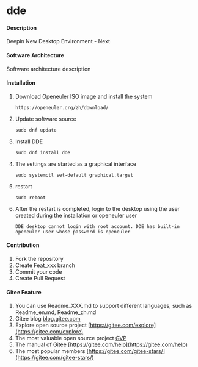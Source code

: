 # dde

#### Description
Deepin New Desktop Environment - Next

#### Software Architecture
Software architecture description

#### Installation

1. Download Openeuler ISO image and install the system

   ```
   https://openeuler.org/zh/download/
   ```

2. Update software source

   ```
   sudo dnf update
   ```

3. Install DDE

   ```
   sudo dnf install dde
   ```

4. The settings are started as a graphical interface

   ```
   sudo systemctl set-default graphical.target
   ```

5. restart

   ```
   sudo reboot
   ```

6. After the restart is completed, login to the desktop using the user created during the installation or openeuler user

   ```
   DDE desktop cannot login with root account. DDE has built-in openeuler user whose password is openeuler
   ```

#### Contribution

1.  Fork the repository
2.  Create Feat_xxx branch
3.  Commit your code
4.  Create Pull Request


#### Gitee Feature

1.  You can use Readme\_XXX.md to support different languages, such as Readme\_en.md, Readme\_zh.md
2.  Gitee blog [blog.gitee.com](https://blog.gitee.com)
3.  Explore open source project [https://gitee.com/explore](https://gitee.com/explore)
4.  The most valuable open source project [GVP](https://gitee.com/gvp)
5.  The manual of Gitee [https://gitee.com/help](https://gitee.com/help)
6.  The most popular members  [https://gitee.com/gitee-stars/](https://gitee.com/gitee-stars/)
